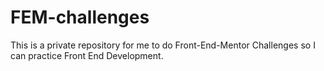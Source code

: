 # FEM-challenges
This is a private repository for me to do Front-End-Mentor Challenges so I can practice Front End Development.
